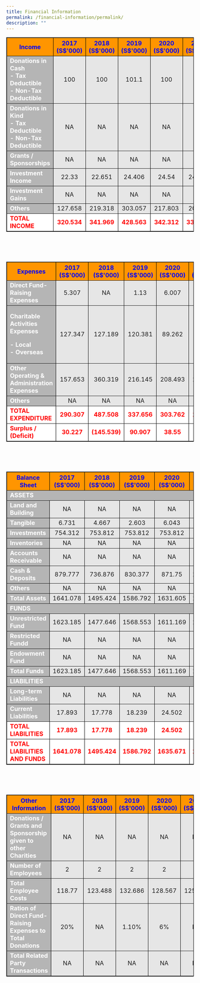 ```yaml
---
title: Financial Information
permalink: /financial-information/permalink/
description: ""
---
```

<table width="100%" border="1" style="background-color: #ff9500; border-color: #000000;">
<tbody>
<tr>
<th style="width: 314.121px;"><span style="color: #0000ff;"><strong>Income</strong></span></th>
<th style="width: 113.809px; text-align: center;"><span style="color: #0000ff;"><strong>2017</strong></span><br><span style="color: #0000ff;"><strong>(S$'000)</strong></span></th>
<th style="width: 113.809px; text-align: center;"><span style="color: #0000ff;"><strong>2018</strong></span><br><span style="color: #0000ff;"><strong>(S$'000)</strong></span></th>
<th style="width: 113.809px; text-align: center;"><span style="color: #0000ff;"><strong>2019</strong></span><br><span style="color: #0000ff;"><strong>(S$'000)</strong></span></th>
<th style="width: 113.809px; text-align: center;"><span style="color: #0000ff;"><strong>2020</strong></span><br><span style="color: #0000ff;"><strong>(S$'000)</strong></span></th>
<th style="width: 113.965px; text-align: center;"><span style="color: #0000ff;"><strong>2021</strong></span><br><span style="color: #0000ff;"><strong>(S$'000)</strong></span></th>
</tr>
<tr>
<td style="background-color: #b5b5b5; width: 314.121px;"><span style="color: #ffffff;"><strong>Donations in Cash</strong></span><br><span style="color: #ffffff;"><strong>- Tax Deductible</strong></span><br><span style="color: #ffffff;"><strong>- Non-Tax Deductible</strong></span></td>
<td style="background-color: #e6e6e6; width: 113.809px; text-align: center;">100</td>
<td style="background-color: #e6e6e6; width: 113.809px; text-align: center;">100</td>
<td style="background-color: #e6e6e6; width: 113.809px; text-align: center;">101.1</td>
<td style="background-color: #e6e6e6; width: 113.809px; text-align: center;">100</td>
<td style="background-color: #e6e6e6; width: 113.965px; text-align: center;">100</td>
</tr>
<tr>
<td style="background-color: #b5b5b5; width: 314.121px;"><span style="color: #ffffff;"><strong>Donations in Kind</strong></span><br><span style="color: #ffffff;"><strong>- Tax Deductible</strong></span><br><span style="color: #ffffff;"><strong>- Non-Tax Deductible</strong></span></td>
<td style="background-color: #e6e6e6; width: 113.809px; text-align: center;">NA</td>
<td style="background-color: #e6e6e6; width: 113.809px; text-align: center;">NA</td>
<td style="background-color: #e6e6e6; width: 113.809px; text-align: center;">NA</td>
<td style="background-color: #e6e6e6; width: 113.809px; text-align: center;">NA</td>
<td style="background-color: #e6e6e6; width: 113.965px; text-align: center;">NA</td>
</tr>
<tr>
<td style="background-color: #b5b5b5; width: 314.121px;"><span style="color: #ffffff;"><strong>Grants / Sponsorships</strong></span></td>
<td style="background-color: #e6e6e6; width: 113.809px; text-align: center;">NA</td>
<td style="background-color: #e6e6e6; width: 113.809px; text-align: center;">NA</td>
<td style="background-color: #e6e6e6; width: 113.809px; text-align: center;">NA</td>
<td style="background-color: #e6e6e6; width: 113.809px; text-align: center;">NA</td>
<td style="background-color: #e6e6e6; width: 113.965px; text-align: center;">NA</td>
</tr>
<tr>
<td style="background-color: #b5b5b5; width: 314.121px;"><span style="color: #ffffff;"><strong>Investment Income</strong></span></td>
<td style="background-color: #e6e6e6; width: 113.809px; text-align: center;">22.33</td>
<td style="background-color: #e6e6e6; width: 113.809px; text-align: center;">22.651</td>
<td style="background-color: #e6e6e6; width: 113.809px; text-align: center;">24.406</td>
<td style="background-color: #e6e6e6; width: 113.809px; text-align: center;">24.54</td>
<td style="background-color: #e6e6e6; width: 113.965px; text-align: center;">24.741</td>
</tr>
<tr>
<td style="background-color: #b5b5b5; width: 314.121px;"><span style="color: #ffffff;"><strong>Investment Gains</strong></span></td>
<td style="background-color: #e6e6e6; width: 113.809px; text-align: center;">NA</td>
<td style="background-color: #e6e6e6; width: 113.809px; text-align: center;">NA</td>
<td style="background-color: #e6e6e6; width: 113.809px; text-align: center;">NA</td>
<td style="background-color: #e6e6e6; width: 113.809px; text-align: center;">NA</td>
<td style="background-color: #e6e6e6; width: 113.965px; text-align: center;">NA</td>
</tr>
<tr>
<td style="background-color: #b5b5b5; width: 314.121px;"><span style="color: #ffffff;"><strong>Others</strong></span></td>
<td style="background-color: #e6e6e6; width: 113.809px; text-align: center;">127.658</td>
<td style="background-color: #e6e6e6; width: 113.809px; text-align: center;">219.318</td>
<td style="background-color: #e6e6e6; width: 113.809px; text-align: center;">303.057</td>
<td style="background-color: #e6e6e6; width: 113.809px; text-align: center;">217.803</td>
<td style="background-color: #e6e6e6; width: 113.965px; text-align: center;">205.61</td>
</tr>
<tr>
<td style="background-color: #ffffff; width: 314.121px;"><span style="color: #ff0000;"><strong>TOTAL INCOME</strong></span></td>
<td style="background-color: #ffffff; width: 113.809px; text-align: center;"><span style="color: #ff0000;"><strong>320.534</strong></span></td>
<td style="background-color: #ffffff; width: 113.809px; text-align: center;"><span style="color: #ff0000;"><strong>341.969</strong></span></td>
<td style="background-color: #ffffff; width: 113.809px; text-align: center;"><span style="color: #ff0000;"><strong>428.563</strong></span></td>
<td style="background-color: #ffffff; width: 113.809px; text-align: center;"><span style="color: #ff0000;"><strong>342.312</strong></span></td>
<td style="background-color: #ffffff; width: 113.965px; text-align: center;"><span style="color: #ff0000;"><strong>330.321</strong></span></td>
</tr>
</tbody>
</table>
<p>&nbsp;</p>
<p>&nbsp;</p>
<table width="100%" border="1" style="background-color: #ff9500; border-color: #000000;">
<tbody>
<tr>
<th style="width: 314.121px;"><span style="color: #0000ff;"><strong>Expenses</strong></span></th>
<th style="width: 113.809px; text-align: center;"><span style="color: #0000ff;"><strong>2017</strong></span><br><span style="color: #0000ff;"><strong>(S$'000)</strong></span></th>
<th style="width: 113.809px; text-align: center;"><span style="color: #0000ff;"><strong>2018</strong></span><br><span style="color: #0000ff;"><strong>(S$'000)</strong></span></th>
<th style="width: 113.809px; text-align: center;"><span style="color: #0000ff;"><strong>2019</strong></span><br><span style="color: #0000ff;"><strong>(S$'000)</strong></span></th>
<th style="width: 113.809px; text-align: center;"><span style="color: #0000ff;"><strong>2020</strong></span><br><span style="color: #0000ff;"><strong>(S$'000)</strong></span></th>
<th style="width: 113.965px; text-align: center;"><span style="color: #0000ff;"><strong>2021</strong></span><br><span style="color: #0000ff;"><strong>(S$'000)</strong></span></th>
</tr>
<tr>
<td style="background-color: #b5b5b5; width: 314.121px;"><span style="color: #ffffff;"><strong>Direct Fund-Raising Expenses</strong></span></td>
<td style="background-color: #e6e6e6; width: 113.809px; text-align: center;">5.307</td>
<td style="background-color: #e6e6e6; width: 113.809px; text-align: center;">NA</td>
<td style="background-color: #e6e6e6; width: 113.809px; text-align: center;">1.13</td>
<td style="background-color: #e6e6e6; width: 113.809px; text-align: center;">6.007</td>
<td style="background-color: #e6e6e6; width: 113.965px; text-align: center;">NA</td>
</tr>
<tr>
<td style="background-color: #b5b5b5; width: 314.121px;">
<p><span style="color: #ffffff;"><strong>Charitable Activities Expenses</strong></span></p>
<p><span style="color: #ffffff;"><strong>-&nbsp;Local</strong></span><br><span style="color: #ffffff;"><strong>- Overseas</strong></span></p>
</td>
<td style="background-color: #e6e6e6; width: 113.809px; text-align: center;">127.347</td>
<td style="background-color: #e6e6e6; width: 113.809px; text-align: center;">127.189</td>
<td style="background-color: #e6e6e6; width: 113.809px; text-align: center;">120.381</td>
<td style="background-color: #e6e6e6; width: 113.809px; text-align: center;">89.262</td>
<td style="background-color: #e6e6e6; width: 113.965px; text-align: center;">45.877</td>
</tr>
<tr>
<td style="background-color: #b5b5b5; width: 314.121px;"><span style="color: #ffffff;"><strong>Other Operating &amp; Administration Expenses</strong></span></td>
<td style="background-color: #e6e6e6; width: 113.809px; text-align: center;">157.653</td>
<td style="background-color: #e6e6e6; width: 113.809px; text-align: center;">360.319</td>
<td style="background-color: #e6e6e6; width: 113.809px; text-align: center;">216.145</td>
<td style="background-color: #e6e6e6; width: 113.809px; text-align: center;">208.493</td>
<td style="background-color: #e6e6e6; width: 113.965px; text-align: center;">152.534</td>
</tr>
<tr>
<td style="background-color: #b5b5b5; width: 314.121px;"><span style="color: #ffffff;"><strong>Others</strong></span></td>
<td style="background-color: #e6e6e6; width: 113.809px; text-align: center;">NA</td>
<td style="background-color: #e6e6e6; width: 113.809px; text-align: center;">NA</td>
<td style="background-color: #e6e6e6; width: 113.809px; text-align: center;">NA</td>
<td style="background-color: #e6e6e6; width: 113.809px; text-align: center;">NA</td>
<td style="background-color: #e6e6e6; width: 113.965px; text-align: center;">NA</td>
</tr>
<tr>
<td style="background-color: #ffffff;"><span style="color: #ff0000;"><strong>TOTAL EXPENDITURE</strong></span></td>
<td style="background-color: #ffffff; text-align: center;"><span style="color: #ff0000;"><strong>290.307</strong></span></td>
<td style="background-color: #ffffff; text-align: center;"><span style="color: #ff0000;"><strong>487.508</strong></span></td>
<td style="background-color: #ffffff; text-align: center;"><span style="color: #ff0000;"><strong>337.656</strong></span></td>
<td style="background-color: #ffffff; text-align: center;"><span style="color: #ff0000;"><strong>303.762</strong></span></td>
<td style="background-color: #ffffff; text-align: center;"><span style="color: #ff0000;"><strong>198.411</strong></span></td>
</tr>
<tr>
<td style="background-color: #ffffff; width: 314.121px;"><span style="color: #ff0000;"><strong>Surplus / (Deficit)</strong></span></td>
<td style="background-color: #ffffff; width: 113.809px; text-align: center;"><span style="color: #ff0000;"><strong>30.227</strong></span></td>
<td style="background-color: #ffffff; width: 113.809px; text-align: center;"><span style="color: #ff0000;"><strong>(145.539)</strong></span></td>
<td style="background-color: #ffffff; width: 113.809px; text-align: center;"><span style="color: #ff0000;"><strong>90.907</strong></span></td>
<td style="background-color: #ffffff; width: 113.809px; text-align: center;"><span style="color: #ff0000;"><strong>38.55</strong></span></td>
<td style="background-color: #ffffff; width: 113.965px; text-align: center;"><span style="color: #ff0000;"><strong>131.91</strong></span></td>
</tr>
</tbody>
</table>
<p>&nbsp;</p>
<p>&nbsp;</p>
<table width="100%" border="1" style="background-color: #ff9500; border-color: #000000;">
<tbody>
<tr style="height: 31px;">
<th style="width: 314.121px; height: 31px;"><span style="color: #0000ff;">Balance Sheet</span></th>
<th style="width: 113.809px; height: 31px; text-align: center;"><span style="color: #0000ff;"><strong>2017</strong></span><br><span style="color: #0000ff;"><strong>(S$'000)</strong></span></th>
<th style="width: 113.809px; height: 31px; text-align: center;"><span style="color: #0000ff;"><strong>2018</strong></span><br><span style="color: #0000ff;"><strong>(S$'000)</strong></span></th>
<th style="width: 113.809px; height: 31px; text-align: center;"><span style="color: #0000ff;"><strong>2019</strong></span><br><span style="color: #0000ff;"><strong>(S$'000)</strong></span></th>
<th style="width: 113.809px; height: 31px; text-align: center;"><span style="color: #0000ff;"><strong>2020</strong></span><br><span style="color: #0000ff;"><strong>(S$'000)</strong></span></th>
<th style="width: 113.965px; height: 31px; text-align: center;"><span style="color: #0000ff;"><strong>2021</strong></span><br><span style="color: #0000ff;"><strong>(S$'000)</strong></span></th>
</tr>
<tr style="height: 15px;">
<td colspan="6" style="background-color: #b5b5b5; width: 314.121px; height: 15px;"><strong><span style="color: #ffffff;">ASSETS</span></strong></td>
</tr>
<tr style="height: 16.8008px;">
<td style="background-color: #b5b5b5; width: 314.121px; height: 16.8008px;"><strong><span style="color: #ffffff;">Land and Building</span></strong></td>
<td style="background-color: #e6e6e6; width: 113.809px; height: 16.8008px; text-align: center;">NA</td>
<td style="background-color: #e6e6e6; width: 113.809px; height: 16.8008px; text-align: center;">NA</td>
<td style="background-color: #e6e6e6; width: 113.809px; height: 16.8008px; text-align: center;">NA</td>
<td style="background-color: #e6e6e6; width: 113.809px; height: 16.8008px; text-align: center;">NA</td>
<td style="background-color: #e6e6e6; width: 113.965px; height: 16.8008px; text-align: center;">NA</td>
</tr>
<tr style="height: 15px;">
<td style="background-color: #b5b5b5; width: 314.121px; height: 15px;"><strong><span style="color: #ffffff;">Tangible</span></strong></td>
<td style="background-color: #e6e6e6; width: 113.809px; height: 15px; text-align: center;">6.731</td>
<td style="background-color: #e6e6e6; width: 113.809px; height: 15px; text-align: center;">4.667</td>
<td style="background-color: #e6e6e6; width: 113.809px; height: 15px; text-align: center;">2.603</td>
<td style="background-color: #e6e6e6; width: 113.809px; height: 15px; text-align: center;">6.043</td>
<td style="background-color: #e6e6e6; width: 113.965px; height: 15px; text-align: center;">3.989</td>
</tr>
<tr style="height: 15px;">
<td style="background-color: #b5b5b5; width: 314.121px; height: 15px;"><strong><span style="color: #ffffff;">Investments</span></strong></td>
<td style="background-color: #e6e6e6; width: 113.809px; height: 15px; text-align: center;">754.312</td>
<td style="background-color: #e6e6e6; width: 113.809px; height: 15px; text-align: center;">753.812</td>
<td style="background-color: #e6e6e6; width: 113.809px; height: 15px; text-align: center;">753.812</td>
<td style="background-color: #e6e6e6; width: 113.809px; height: 15px; text-align: center;">753.812</td>
<td style="background-color: #e6e6e6; width: 113.965px; height: 15px; text-align: center;">253.812</td>
</tr>
<tr style="height: 15px;">
<td style="background-color: #b5b5b5; width: 314.121px; height: 15px;"><strong><span style="color: #ffffff;">Inventories</span></strong></td>
<td style="background-color: #e6e6e6; width: 113.809px; height: 15px; text-align: center;">NA</td>
<td style="background-color: #e6e6e6; width: 113.809px; height: 15px; text-align: center;">NA</td>
<td style="background-color: #e6e6e6; width: 113.809px; height: 15px; text-align: center;">NA</td>
<td style="background-color: #e6e6e6; width: 113.809px; height: 15px; text-align: center;">NA</td>
<td style="background-color: #e6e6e6; width: 113.965px; height: 15px; text-align: center;">NA</td>
</tr>
<tr style="height: 15px;">
<td style="background-color: #b5b5b5; width: 314.121px; height: 15px;"><strong><span style="color: #ffffff;">Accounts Receivable</span></strong></td>
<td style="background-color: #e6e6e6; width: 113.809px; height: 15px; text-align: center;">NA</td>
<td style="background-color: #e6e6e6; width: 113.809px; height: 15px; text-align: center;">NA</td>
<td style="background-color: #e6e6e6; width: 113.809px; height: 15px; text-align: center;">NA</td>
<td style="background-color: #e6e6e6; width: 113.809px; height: 15px; text-align: center;">NA</td>
<td style="background-color: #e6e6e6; width: 113.965px; height: 15px; text-align: center;">NA</td>
</tr>
<tr style="height: 15px;">
<td style="background-color: #b5b5b5; width: 314.121px; height: 15px;"><strong><span style="color: #ffffff;">Cash &amp; Deposits</span></strong></td>
<td style="background-color: #e6e6e6; width: 113.809px; height: 15px; text-align: center;">879.777</td>
<td style="background-color: #e6e6e6; width: 113.809px; height: 15px; text-align: center;">736.876</td>
<td style="background-color: #e6e6e6; width: 113.809px; height: 15px; text-align: center;">830.377</td>
<td style="background-color: #e6e6e6; width: 113.809px; height: 15px; text-align: center;">871.75</td>
<td style="background-color: #e6e6e6; width: 113.965px; height: 15px; text-align: center;">1504.398</td>
</tr>
<tr style="height: 15px;">
<td style="background-color: #b5b5b5; width: 314.121px; height: 15px;"><strong><span style="color: #ffffff;">Others</span></strong></td>
<td style="background-color: #e6e6e6; width: 113.809px; height: 15px; text-align: center;">NA</td>
<td style="background-color: #e6e6e6; width: 113.809px; height: 15px; text-align: center;">NA</td>
<td style="background-color: #e6e6e6; width: 113.809px; height: 15px; text-align: center;">NA</td>
<td style="background-color: #e6e6e6; width: 113.809px; height: 15px; text-align: center;">NA</td>
<td style="background-color: #e6e6e6; width: 113.965px; height: 15px; text-align: center;">NA</td>
</tr>
<tr style="height: 15px;">
<td style="background-color: #b5b5b5; width: 314.121px; height: 15px;"><strong><span style="color: #ffffff;">Total Assets</span></strong></td>
<td style="background-color: #e6e6e6; width: 113.809px; height: 15px; text-align: center;">1641.078</td>
<td style="background-color: #e6e6e6; width: 113.809px; height: 15px; text-align: center;">1495.424</td>
<td style="background-color: #e6e6e6; width: 113.809px; height: 15px; text-align: center;">1586.792</td>
<td style="background-color: #e6e6e6; width: 113.809px; height: 15px; text-align: center;">1631.605</td>
<td style="background-color: #e6e6e6; width: 113.965px; height: 15px; text-align: center;">1762.199</td>
</tr>
<tr style="height: 15px;">
<td colspan="6" style="background-color: #b5b5b5; width: 314.121px; height: 15px;"><strong><span style="color: #ffffff;">FUNDS</span></strong></td>
</tr>
<tr style="height: 15px;">
<td style="background-color: #b5b5b5; width: 314.121px; height: 15px;"><strong><span style="color: #ffffff;">Unrestricted Fund</span></strong></td>
<td style="background-color: #e6e6e6; width: 113.809px; height: 15px; text-align: center;">1623.185</td>
<td style="background-color: #e6e6e6; width: 113.809px; height: 15px; text-align: center;">1477.646</td>
<td style="background-color: #e6e6e6; width: 113.809px; height: 15px; text-align: center;">1568.553</td>
<td style="background-color: #e6e6e6; width: 113.809px; height: 15px; text-align: center;">1611.169</td>
<td style="background-color: #e6e6e6; width: 113.965px; height: 15px; text-align: center;">1741.513</td>
</tr>
<tr style="height: 15px;">
<td style="background-color: #b5b5b5; width: 314.121px; height: 15px;"><strong><span style="color: #ffffff;">Restricted Fundd</span></strong></td>
<td style="background-color: #e6e6e6; width: 113.809px; height: 15px; text-align: center;">NA</td>
<td style="background-color: #e6e6e6; width: 113.809px; height: 15px; text-align: center;">NA</td>
<td style="background-color: #e6e6e6; width: 113.809px; height: 15px; text-align: center;">NA</td>
<td style="background-color: #e6e6e6; width: 113.809px; height: 15px; text-align: center;">NA</td>
<td style="background-color: #e6e6e6; width: 113.965px; height: 15px; text-align: center;">NA</td>
</tr>
<tr style="height: 15px;">
<td style="background-color: #b5b5b5; width: 314.121px; height: 15px;"><strong><span style="color: #ffffff;">Endowment Fund</span></strong></td>
<td style="background-color: #e6e6e6; width: 113.809px; height: 15px; text-align: center;">NA</td>
<td style="background-color: #e6e6e6; width: 113.809px; height: 15px; text-align: center;">NA</td>
<td style="background-color: #e6e6e6; width: 113.809px; height: 15px; text-align: center;">NA</td>
<td style="background-color: #e6e6e6; width: 113.809px; height: 15px; text-align: center;">NA</td>
<td style="background-color: #e6e6e6; width: 113.965px; height: 15px; text-align: center;">NA</td>
</tr>
<tr style="height: 15px;">
<td style="background-color: #b5b5b5; width: 314.121px; height: 15px;"><strong><span style="color: #ffffff;">Total Funds</span></strong></td>
<td style="background-color: #e6e6e6; width: 113.809px; height: 15px; text-align: center;">1623.185</td>
<td style="background-color: #e6e6e6; width: 113.809px; height: 15px; text-align: center;">1477.646</td>
<td style="background-color: #e6e6e6; width: 113.809px; height: 15px; text-align: center;">1568.553</td>
<td style="background-color: #e6e6e6; width: 113.809px; height: 15px; text-align: center;">1611.169</td>
<td style="background-color: #e6e6e6; width: 113.965px; height: 15px; text-align: center;">1741.513</td>
</tr>
<tr style="height: 15px;">
<td colspan="6" style="background-color: #b5b5b5; width: 314.121px; height: 15px;"><strong><span style="color: #ffffff;">LIABILITIES</span></strong></td>
</tr>
<tr style="height: 15px;">
<td style="background-color: #b5b5b5; width: 314.121px; height: 15px;"><strong><span style="color: #ffffff;">Long-term Liabilities</span></strong></td>
<td style="background-color: #e6e6e6; width: 113.809px; height: 15px; text-align: center;">NA</td>
<td style="background-color: #e6e6e6; width: 113.809px; height: 15px; text-align: center;">NA</td>
<td style="background-color: #e6e6e6; width: 113.809px; height: 15px; text-align: center;">NA</td>
<td style="background-color: #e6e6e6; width: 113.809px; height: 15px; text-align: center;">NA</td>
<td style="background-color: #e6e6e6; width: 113.965px; height: 15px; text-align: center;">NA</td>
</tr>
<tr style="height: 15px;">
<td style="background-color: #b5b5b5; width: 314.121px; height: 15px;"><strong><span style="color: #ffffff;">Current Liabilities</span></strong></td>
<td style="background-color: #e6e6e6; width: 113.809px; height: 15px; text-align: center;">17.893</td>
<td style="background-color: #e6e6e6; width: 113.809px; height: 15px; text-align: center;">17.778</td>
<td style="background-color: #e6e6e6; width: 113.809px; height: 15px; text-align: center;">18.239</td>
<td style="background-color: #e6e6e6; width: 113.809px; height: 15px; text-align: center;">24.502</td>
<td style="background-color: #e6e6e6; width: 113.965px; height: 15px; text-align: center;">23.186</td>
</tr>
<tr style="height: 15px;">
<td style="background-color: #ffffff; height: 15px;"><span style="color: #ff0000;"><strong>TOTAL LIABILITIES</strong></span></td>
<td style="background-color: #ffffff; height: 15px; text-align: center;"><span style="color: #ff0000;"><strong>17.893</strong></span></td>
<td style="background-color: #ffffff; height: 15px; text-align: center;"><span style="color: #ff0000;"><strong>17.778</strong></span></td>
<td style="background-color: #ffffff; height: 15px; text-align: center;"><span style="color: #ff0000;"><strong>18.239</strong></span></td>
<td style="background-color: #ffffff; height: 15px; text-align: center;"><span style="color: #ff0000;"><strong>24.502</strong></span></td>
<td style="background-color: #ffffff; height: 15px; text-align: center;"><span style="color: #ff0000;"><strong>23.186</strong></span></td>
</tr>
<tr style="height: 15px;">
<td style="background-color: #ffffff; height: 15px;"><span style="color: #ff0000;"><strong>TOTAL LIABILITIES AND FUNDS</strong></span></td>
<td style="background-color: #ffffff; height: 15px; text-align: center;"><span style="color: #ff0000;"><strong>1641.078</strong></span></td>
<td style="background-color: #ffffff; height: 15px; text-align: center;"><span style="color: #ff0000;"><strong>1495.424</strong></span></td>
<td style="background-color: #ffffff; height: 15px; text-align: center;"><span style="color: #ff0000;"><strong>1586.792</strong></span></td>
<td style="background-color: #ffffff; height: 15px; text-align: center;"><span style="color: #ff0000;"><strong>1635.671</strong></span></td>
<td style="background-color: #ffffff; height: 15px; text-align: center;"><span style="color: #ff0000;"><strong>1764.699</strong></span></td>
</tr>
</tbody>
</table>
<p>&nbsp;</p>
<p>&nbsp;</p>
<table width="100%" border="1" style="background-color: #ff9500; border-color: #000000;">
<tbody>
<tr>
<th style="width: 314.121px;"><span style="color: #0000ff;"><strong>Other Information</strong></span></th>
<th style="width: 113.809px; text-align: center;"><span style="color: #0000ff;"><strong>2017</strong></span><br><span style="color: #0000ff;"><strong>(S$'000)</strong></span></th>
<th style="width: 113.809px; text-align: center;"><span style="color: #0000ff;"><strong>2018</strong></span><br><span style="color: #0000ff;"><strong>(S$'000)</strong></span></th>
<th style="width: 113.809px; text-align: center;"><span style="color: #0000ff;"><strong>2019</strong></span><br><span style="color: #0000ff;"><strong>(S$'000)</strong></span></th>
<th style="width: 113.809px; text-align: center;"><span style="color: #0000ff;"><strong>2020</strong></span><br><span style="color: #0000ff;"><strong>(S$'000)</strong></span></th>
<th style="width: 113.965px; text-align: center;"><span style="color: #0000ff;"><strong>2021</strong></span><br><span style="color: #0000ff;"><strong>(S$'000)</strong></span></th>
</tr>
<tr>
<td style="background-color: #b5b5b5; width: 314.121px;"><span style="color: #ffffff;"><strong>Donations / Grants and Sponsorship given to other Charities</strong></span></td>
<td style="background-color: #e6e6e6; width: 113.809px; text-align: center;">NA</td>
<td style="background-color: #e6e6e6; width: 113.809px; text-align: center;">NA</td>
<td style="background-color: #e6e6e6; width: 113.809px; text-align: center;">NA</td>
<td style="background-color: #e6e6e6; width: 113.809px; text-align: center;">NA</td>
<td style="background-color: #e6e6e6; width: 113.965px; text-align: center;">NA</td>
</tr>
<tr>
<td style="background-color: #b5b5b5; width: 314.121px;"><span style="color: #ffffff;"><strong>Number of Employees</strong></span></td>
<td style="background-color: #e6e6e6; width: 113.809px; text-align: center;">2</td>
<td style="background-color: #e6e6e6; width: 113.809px; text-align: center;">2</td>
<td style="background-color: #e6e6e6; width: 113.809px; text-align: center;">2</td>
<td style="background-color: #e6e6e6; width: 113.809px; text-align: center;">2</td>
<td style="background-color: #e6e6e6; width: 113.965px; text-align: center;">2</td>
</tr>
<tr>
<td style="background-color: #b5b5b5; width: 314.121px;"><span style="color: #ffffff;"><strong>Total Employee Costs</strong></span></td>
<td style="background-color: #e6e6e6; width: 113.809px; text-align: center;">118.77</td>
<td style="background-color: #e6e6e6; width: 113.809px; text-align: center;">123.488</td>
<td style="background-color: #e6e6e6; width: 113.809px; text-align: center;">132.686</td>
<td style="background-color: #e6e6e6; width: 113.809px; text-align: center;">128.567</td>
<td style="background-color: #e6e6e6; width: 113.965px; text-align: center;">125.773</td>
</tr>
<tr>
<td style="background-color: #b5b5b5; width: 314.121px;"><span style="color: #ffffff;"><strong>Ration of Direct Fund-Raising Expenses to Total Donations</strong></span></td>
<td style="background-color: #e6e6e6; width: 113.809px; text-align: center;">20%</td>
<td style="background-color: #e6e6e6; width: 113.809px; text-align: center;">NA</td>
<td style="background-color: #e6e6e6; width: 113.809px; text-align: center;">1.10%</td>
<td style="background-color: #e6e6e6; width: 113.809px; text-align: center;">6%</td>
<td style="background-color: #e6e6e6; width: 113.965px; text-align: center;">NA</td>
</tr>
<tr>
<td style="background-color: #b5b5b5; width: 314.121px;"><span style="color: #ffffff;"><strong>Total Related Party Transactions</strong></span></td>
<td style="background-color: #e6e6e6; width: 113.809px; text-align: center;">NA</td>
<td style="background-color: #e6e6e6; width: 113.809px; text-align: center;">NA</td>
<td style="background-color: #e6e6e6; width: 113.809px; text-align: center;">NA</td>
<td style="background-color: #e6e6e6; width: 113.809px; text-align: center;">NA</td>
<td style="background-color: #e6e6e6; width: 113.965px; text-align: center;">NA</td>
</tr>
</tbody>
</table>
<p>&nbsp;</p>
<p>&nbsp;</p>